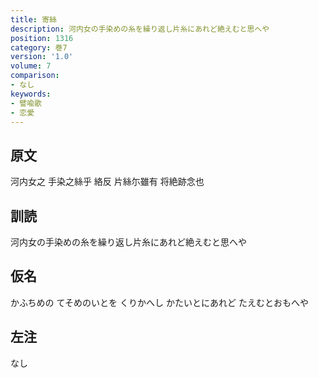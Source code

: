```yaml
---
title: 寄絲
description: 河内女の手染めの糸を繰り返し片糸にあれど絶えむと思へや
position: 1316
category: 巻7
version: '1.0'
volume: 7
comparison:
- なし
keywords:
- 譬喩歌
- 恋愛
---
```


## 原文

河内女之 手染之絲乎 絡反 片絲尓雖有 将絶跡念也

## 訓読

河内女の手染めの糸を繰り返し片糸にあれど絶えむと思へや

## 仮名

かふちめの てそめのいとを くりかへし かたいとにあれど たえむとおもへや

## 左注

なし
